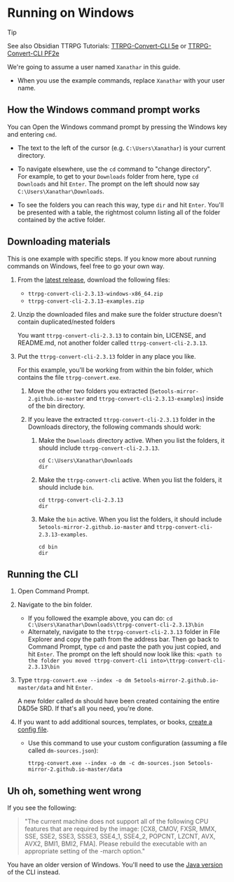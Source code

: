 # Running on Windows

> [!TIP]
> See also Obsidian TTRPG Tutorials: [TTRPG-Convert-CLI 5e][] or [TTRPG-Convert-CLI PF2e][]

[TTRPG-Convert-CLI 5e]: https://obsidianttrpgtutorials.com/Obsidian+TTRPG+Tutorials/Plugin+Tutorials/TTRPG-Convert-CLI/TTRPG-Convert-CLI+5e
[TTRPG-Convert-CLI PF2e]: https://obsidianttrpgtutorials.com/Obsidian+TTRPG+Tutorials/Plugin+Tutorials/TTRPG-Convert-CLI/TTRPG-Convert-CLI+PF2e

We're going to assume a user named `Xanathar` in this guide.

- When you use the example commands, replace `Xanathar` with your user name.

## How the Windows command prompt works

You can Open the Windows command prompt by pressing the Windows key and entering `cmd`.

- The text to the left of the cursor (e.g. `C:\Users\Xanathar`) is your current directory.

- To navigate elsewhere, use the `cd` command to "change directory".  
  For example, to get to your `Downloads` folder from here, type `cd Downloads` and hit `Enter`.
  The prompt on the left should now say `C:\Users\Xanathar\Downloads`.

- To see the folders you can reach this way, type `dir` and hit `Enter`.
  You'll be presented with a table, the rightmost column listing all of the folder contained by the active folder.

## Downloading materials

This is one example with specific steps. If you know more about running commands on Windows, feel free to go your own way.

1. From the [latest release][1], download the following files:

    - `ttrpg-convert-cli-2.3.13-windows-x86_64.zip`
    - `ttrpg-convert-cli-2.3.13-examples.zip`

2. Unzip the downloaded files and make sure the folder structure doesn't contain duplicated/nested folders

    You want `ttrpg-convert-cli-2.3.13` to contain bin, LICENSE, and README.md, not another folder called `ttrpg-convert-cli-2.3.13`.

3. Put the `ttrpg-convert-cli-2.3.13` folder in any place you like.

    For this example, you'll be working from within the bin folder, which contains the file `ttrpg-convert.exe`.

    1. Move the other two folders you extracted (`5etools-mirror-2.github.io-master` and `ttrpg-convert-cli-2.3.13-examples`) inside of the bin directory.

    2. If you leave the extracted `ttrpg-convert-cli-2.3.13` folder in the Downloads directory, the following commands should work:

        1. Make the `Downloads` directory active. When you list the folders, it should include `ttrpg-convert-cli-2.3.13`.

            ```console
            cd C:\Users\Xanathar\Downloads
            dir
            ```

        2. Make the `ttrpg-convert-cli` active. When you list the folders, it should include `bin`.

            ```console
            cd ttrpg-convert-cli-2.3.13
            dir
            ```

        3. Make the `bin` active. When you list the folders, it should include `5etools-mirror-2.github.io-master` and `ttrpg-convert-cli-2.3.13-examples`.

            ```console
            cd bin
            dir
            ```

[1]: https://github.com/ebullient/ttrpg-convert-cli/releases/latest

## Running the CLI

1. Open Command Prompt.

2. Navigate to the bin folder.

    - If you followed the example above, you can do: `cd C:\Users\Xanathar\Downloads\ttrpg-convert-cli-2.3.13\bin`
    - Alternately, navigate to the `ttrpg-convert-cli-2.3.13` folder in File Explorer and copy the path from the address bar.
        Then go back to Command Prompt, type `cd` and paste the path you just copied, and hit `Enter`.
        The prompt on the left should now look like this: `<path to the folder you moved ttrpg-convert-cli into>\ttrpg-convert-cli-2.3.13\bin`

3. Type `ttrpg-convert.exe --index -o dm 5etools-mirror-2.github.io-master/data` and hit `Enter`.

    A new folder called `dm` should have been created containing the entire D&D5e SRD. If that's all you need, you're done.

4. If you want to add additional sources, templates, or books, [create a config file][3].

    - Use this command to use your custom configuration (assuming a file called `dm-sources.json`):

        ```console
        ttrpg-convert.exe --index -o dm -c dm-sources.json 5etools-mirror-2.github.io-master/data
        ```

[3]: docs/configuration.md

## Uh oh, something went wrong

If you see the following:

> "The current machine does not support all of the following CPU features that are required by the image:
> \[CX8, CMOV, FXSR, MMX, SSE, SSE2, SSE3, SSSE3, SSE4_1, SSE4_2, POPCNT, LZCNT, AVX, AVX2, BMI1, BMI2, FMA].
> Please rebuild the executable with an appropriate setting of the -march option."

You have an older version of Windows. You'll need to use the [Java version](docs/alternateRun.md#use-java-to-run-the-jar) of the CLI instead.
